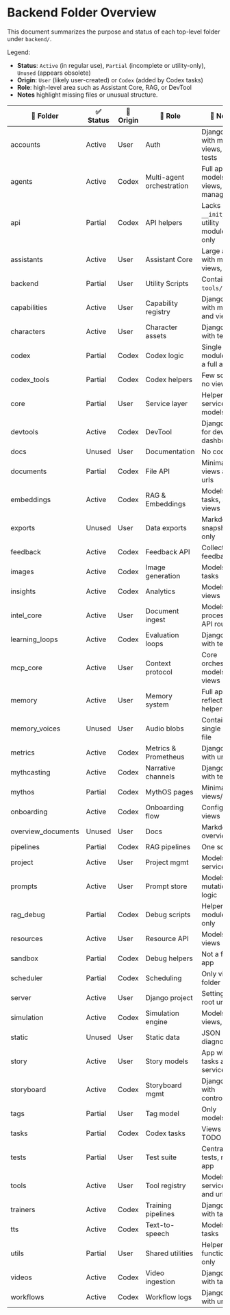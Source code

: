 # Backend Folder Overview

This document summarizes the purpose and status of each top-level folder under `backend/`.

Legend:
- **Status**: `Active` (in regular use), `Partial` (incomplete or utility-only), `Unused` (appears obsolete)
- **Origin**: `User` (likely user-created) or `Codex` (added by Codex tasks)
- **Role**: high-level area such as Assistant Core, RAG, or DevTool
- **Notes** highlight missing files or unusual structure.

| 📁 Folder | ✅ Status | 🚩 Origin | 🧩 Role | 💬 Notes |
| --- | --- | --- | --- | --- |
| accounts | Active | User | Auth | Django app with models, views, and tests |
| agents | Active | Codex | Multi-agent orchestration | Full app: models, views, management |
| api | Partial | Codex | API helpers | Lacks `__init__`; utility modules only |
| assistants | Active | User | Assistant Core | Large app with models, views, tasks |
| backend | Partial | User | Utility Scripts | Contains `tools/` only |
| capabilities | Active | User | Capability registry | Django app with models and views |
| characters | Active | User | Character assets | Django app with tests |
| codex | Partial | Codex | Codex logic | Single module, not a full app |
| codex_tools | Partial | Codex | Codex helpers | Few scripts; no views |
| core | Partial | User | Service layer | Helper services, no models |
| devtools | Active | Codex | DevTool | Django app for dev dashboards |
| docs | Unused | User | Documentation | No code |
| documents | Partial | Codex | File API | Minimal views and urls |
| embeddings | Active | Codex | RAG & Embeddings | Models, tasks, and views |
| exports | Unused | User | Data exports | Markdown snapshots only |
| feedback | Active | Codex | Feedback API | Collects user feedback |
| images | Active | Codex | Image generation | Models and tasks |
| insights | Active | Codex | Analytics | Models and views |
| intel_core | Active | User | Document ingest | Models, processors, API routes |
| learning_loops | Active | Codex | Evaluation loops | Django app with tests |
| mcp_core | Active | User | Context protocol | Core orchestration models & views |
| memory | Active | User | Memory system | Full app with reflection helpers |
| memory_voices | Unused | User | Audio blobs | Contains single binary file |
| metrics | Active | Codex | Metrics & Prometheus | Django app with urls |
| mythcasting | Active | Codex | Narrative channels | Django app with tests |
| mythos | Partial | Codex | MythOS pages | Minimal views/urls |
| onboarding | Active | Codex | Onboarding flow | Config & views |
| overview_documents | Unused | User | Docs | Markdown overviews |
| pipelines | Partial | Codex | RAG pipelines | One script |
| project | Active | User | Project mgmt | Models and services |
| prompts | Active | User | Prompt store | Models and mutation logic |
| rag_debug | Partial | Codex | Debug scripts | Helper modules only |
| resources | Active | User | Resource API | Models and views |
| sandbox | Partial | Codex | Debug helpers | Not a formal app |
| scheduler | Partial | Codex | Scheduling | Only views folder |
| server | Active | User | Django project | Settings and root urls |
| simulation | Active | Codex | Simulation engine | Models, views, tests |
| static | Unused | User | Static data | JSON diagnostics |
| story | Active | User | Story models | App with tasks and services |
| storyboard | Active | Codex | Storyboard mgmt | Django app with controllers |
| tags | Partial | User | Tag model | Only models.py |
| tasks | Partial | Codex | Codex tasks | Views + TODO notes |
| tests | Partial | User | Test suite | Centralized tests, not an app |
| tools | Active | User | Tool registry | Models, services, and urls |
| trainers | Active | Codex | Training pipelines | Django app with tasks |
| tts | Active | Codex | Text-to-speech | Models, utils, tasks |
| utils | Partial | User | Shared utilities | Helper functions only |
| videos | Active | Codex | Video ingestion | Django app with tasks |
| workflows | Active | Codex | Workflow logs | Django app with urls |
